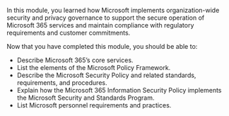 In this module, you learned how Microsoft implements organization-wide security and privacy governance to support the secure operation of Microsoft 365 services and maintain compliance with regulatory requirements and customer commitments.

Now that you have completed this module, you should be able to:

- Describe Microsoft 365’s core services.
- List the elements of the Microsoft Policy Framework.
- Describe the Microsoft Security Policy and related standards, requirements, and procedures.
- Explain how the Microsoft 365 Information Security Policy implements the Microsoft Security and Standards Program.
- List Microsoft personnel requirements and practices.
